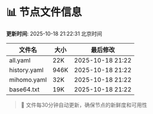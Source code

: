 # 📊 节点文件信息

**更新时间**: 2025-10-18 21:22:31 北京时间

| 文件名 | 大小 | 最后修改 |
|--------|------|----------|
| all.yaml | 22K | 2025-10-18 21:22 |
| history.yaml | 946K | 2025-10-18 21:22 |
| mihomo.yaml | 32K | 2025-10-18 21:22 |
| base64.txt | 19K | 2025-10-18 21:22 |

> 🔄 文件每30分钟自动更新，确保节点的新鲜度和可用性
